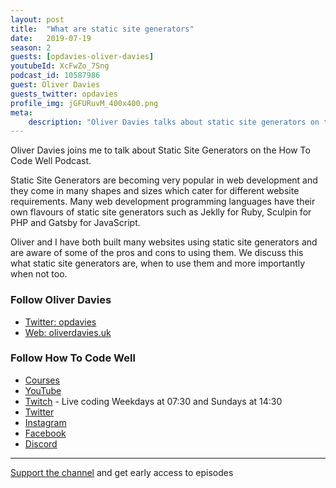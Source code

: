 ```yaml
---
layout: post
title:  "What are static site generators"
date:   2019-07-19
season: 2
guests: [opdavies-oliver-davies]
youtubeId: XcFwZo_7Sng
podcast_id: 10587986
guest: Oliver Davies
guests_twitter: opdavies
profile_img: jGFURuvM_400x400.png
meta:
    description: "Oliver Davies talks about static site generators on the How To Code Well podcast"
---
```


Oliver Davies joins me to talk about Static Site Generators on the How To Code Well Podcast.

Static Site Generators are becoming very popular in web development and they come in many shapes and sizes which cater for different website requirements.  Many web development programming languages have their own flavours of static site generators such as Jeklly for Ruby, Sculpin for PHP and Gatsby for JavaScript. 

Oliver and I have both built many websites using static site generators and are aware of some of the pros and cons to using them.  We discuss this what static site generators are, when to use them and more importantly when not too.

### Follow Oliver Davies
- [Twitter: opdavies](https://twitter.com/opdavies)
- [Web: oliverdavies.uk](https://www.oliverdavies.uk/)

### Follow How To Code Well
- [Courses](http://howtocodewell.net)
- [YouTube](http://youtube.com/howtocodewell)
- [Twitch](http://twitch.tv/howtocodewell) - Live coding Weekdays at 07:30 and Sundays at 14:30
- [Twitter](https://twitter.com/howtocodewell)
- [Instagram](http://instagram.com/howtocodewell/)
- [Facebook](http://facebook.com/howtocodewell/)
- [Discord](http://howtocodewell.net/discord)

-------------------------------

[Support the channel](https://www.patreon.com/howToCodeWell) and get early access to episodes
